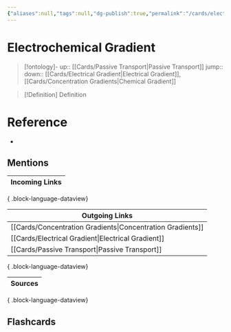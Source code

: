 ```yaml
---
{"aliases":null,"tags":null,"dg-publish":true,"permalink":"/cards/electrochemical-gradient/","dgPassFrontmatter":true}
---
```


# Electrochemical Gradient

> [!ontology]-
> up:: [[Cards/Passive Transport\|Passive Transport]]
> jump:: 
> down:: [[Cards/Electrical Gradient\|Electrical Gradient]], [[Cards/Concentration Gradients\|Chemical Gradient]]

> [!Definition] Definition

# Reference

- 

## Mentions

| Incoming Links |
| -------------- |

{ .block-language-dataview}

| Outgoing Links                                                |
| ------------------------------------------------------------- |
| [[Cards/Concentration Gradients\|Concentration Gradients]] |
| [[Cards/Electrical Gradient\|Electrical Gradient]]         |
| [[Cards/Passive Transport\|Passive Transport]]             |

{ .block-language-dataview}

| Sources |
| ------- |

{ .block-language-dataview}

## Flashcards